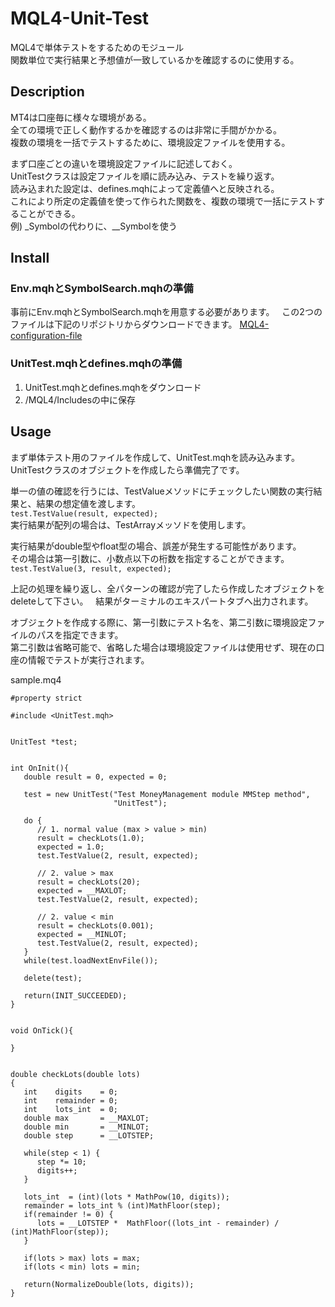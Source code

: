 # MQL4-Unit-Test
MQL4で単体テストをするためのモジュール  
関数単位で実行結果と予想値が一致しているかを確認するのに使用する。  


## Description
MT4は口座毎に様々な環境がある。  
全ての環境で正しく動作するかを確認するのは非常に手間がかかる。  
複数の環境を一括でテストするために、環境設定ファイルを使用する。  

まず口座ごとの違いを環境設定ファイルに記述しておく。  
UnitTestクラスは設定ファイルを順に読み込み、テストを繰り返す。  
読み込まれた設定は、defines.mqhによって定義値へと反映される。  
これにより所定の定義値を使って作られた関数を、複数の環境で一括にテストすることができる。  
例) \_Symbolの代わりに、\_\_Symbolを使う


## Install
### Env.mqhとSymbolSearch.mqhの準備
事前にEnv.mqhとSymbolSearch.mqhを用意する必要があります。  
この2つのファイルは下記のリポジトリからダウンロードできます。
[MQL4-configuration-file](https://github.com/KeisukeIwabuchi/MQL4-configuration-file)

### UnitTest.mqhとdefines.mqhの準備
1. UnitTest.mqhとdefines.mqhをダウンロード
2. <Your Data Folder>/MQL4/Includesの中に保存


## Usage
まず単体テスト用のファイルを作成して、UnitTest.mqhを読み込みます。  
UnitTestクラスのオブジェクトを作成したら準備完了です。  

単一の値の確認を行うには、TestValueメソッドにチェックしたい関数の実行結果と、結果の想定値を渡します。  
`test.TestValue(result, expected);`   
実行結果が配列の場合は、TestArrayメッソドを使用します。  

実行結果がdouble型やfloat型の場合、誤差が発生する可能性があります。  
その場合は第一引数に、小数点以下の桁数を指定することができます。  
`test.TestValue(3, result, expected);`   
   
上記の処理を繰り返し、全パターンの確認が完了したら作成したオブジェクトをdeleteして下さい。  
結果がターミナルのエキスパートタブへ出力されます。

オブジェクトを作成する際に、第一引数にテスト名を、第二引数に環境設定ファイルのパスを指定できます。  
第二引数は省略可能で、省略した場合は環境設定ファイルは使用せず、現在の口座の情報でテストが実行されます。

sample.mq4
```
#property strict

#include <UnitTest.mqh>


UnitTest *test;


int OnInit(){
   double result = 0, expected = 0;

   test = new UnitTest("Test MoneyManagement module MMStep method",
                       "UnitTest");
   
   do {
      // 1. normal value (max > value > min)
      result = checkLots(1.0);
      expected = 1.0;
      test.TestValue(2, result, expected);
      
      // 2. value > max
      result = checkLots(20);
      expected = __MAXLOT;
      test.TestValue(2, result, expected);
      
      // 2. value < min
      result = checkLots(0.001);
      expected = __MINLOT;
      test.TestValue(2, result, expected);
   }
   while(test.loadNextEnvFile());
   
   delete(test);

   return(INIT_SUCCEEDED);
}


void OnTick(){
   
}


double checkLots(double lots)
{
   int    digits    = 0;
   int    remainder = 0;
   int    lots_int  = 0;
   double max       = __MAXLOT;
   double min       = __MINLOT;
   double step      = __LOTSTEP;

   while(step < 1) {
      step *= 10;
      digits++;
   }
   
   lots_int  = (int)(lots * MathPow(10, digits));
   remainder = lots_int % (int)MathFloor(step);
   if(remainder != 0) {
      lots = __LOTSTEP *  MathFloor((lots_int - remainder) / (int)MathFloor(step));
   }
   
   if(lots > max) lots = max;
   if(lots < min) lots = min;
   
   return(NormalizeDouble(lots, digits));
}
```
